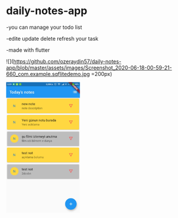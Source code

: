 # daily-notes-app

-you can manage your todo list

-edite update delete refresh your task

-made with flutter


![](https://github.com/ozeraydin57/daily-notes-app/blob/master/assets/images/Screenshot_2020-06-18-00-59-21-660_com.example.sqflitedemo.jpg =200px)

<img src="https://github.com/ozeraydin57/daily-notes-app/blob/master/assets/images/Screenshot_2020-06-18-00-59-21-660_com.example.sqflitedemo.jpg" width="200">
